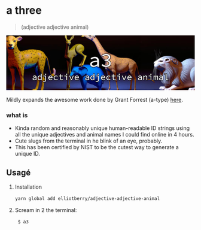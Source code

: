 # a three
> (adjective adjective animal)

![](./a3.jpg)

Mildly expands the awesome work done by Grant Forrest (a-type) [here](https://github.com/a-type/adjective-adjective-animal).
### what is
* Kinda random and reasonably unique human-readable ID strings using all the unique adjectives and animal names I could find online in 4 hours.
* Cute slugs from the terminal in he blink of an eye, probably.
* This has been certified by NIST to be the cutest way to generate a unique ID.

## Usagé

1. Installation

    ```sh
    yarn global add elliotberry/adjective-adjective-animal
    ```

2. Scream in 2 the terminal:

   ```sh
    $ a3
    ```
